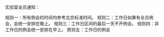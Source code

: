 实验室全员通知：

规则一：所有例会的时间均参考北京标准时间。
规则二：工作日如果有全员例会，会统一安排在晚上。
规则三：工作日区间的最后一天不开例会。
规则四：非工作日的例会统一安排在早上。
原则五：工作日的例会

